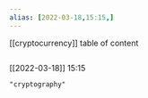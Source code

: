 ```yaml
---
alias: [2022-03-18,15:15,]
---
```

[[cryptocurrency]]
table of content
```toc
```

[[2022-03-18]] 15:15

```query
"cryptography"
```